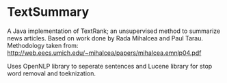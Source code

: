 TextSummary
===========

A Java implementation of TextRank; an unsupervised method to summarize news articles. 
Based on work done by Rada Mihalcea and Paul Tarau.  
Methodology taken from: http://web.eecs.umich.edu/~mihalcea/papers/mihalcea.emnlp04.pdf

Uses OpenNLP library to seperate sentences and Lucene library for stop word removal and toeknization.
